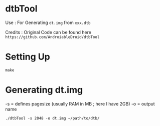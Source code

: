 # dtbTool

Use :  For Generating `dt.img` from `xxx.dtb`

Credits : Original Code can be found here `https://github.com/AndroiableDroid/dtbTool`


# Setting Up

`make`


# Generating dt.img

-s = defines pagesize (usually RAM in MB ; here I have 2GB)
-o = output name

`./dtbTool -s 2048 -o dt.img ~/path/to/dtb/`



